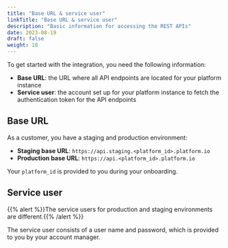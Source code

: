 ```yaml
---
title: "Base URL & service user"
linkTitle: "Base URL & service user"
description: "Basic information for accessing the REST APIs"
date: 2023-08-19
draft: false
weight: 10
---
```


To get started with the integration, you need the following information:

* **Base URL**: the URL where all API endpoints are located for your platform instance
* **Service user**: the account set up for your platform instance to fetch the authentication token for the API endpoints

## Base URL

As a customer, you have a staging and production environment:

* **Staging base URL**: `https://api.staging.<platform_id>.platform.io`
* **Production base URL**: `https://api.<platform_id>.platform.io`

Your `platform_id` is provided to you during your onboarding.

## Service user

{{% alert %}}The service users for production and staging environments are different.{{% /alert %}}

The service user consists of a user name and password, which is provided to you by your account manager.